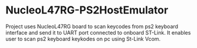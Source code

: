 # NucleoL47RG-PS2HostEmulator
Project uses NucleoL47RG board to scan keycodes from ps2 keyboard interface and send it to UART port connected to onboard ST-Link. It enables user to scan ps2 keyboard keykodes on pc using St-Link Vcom.  
